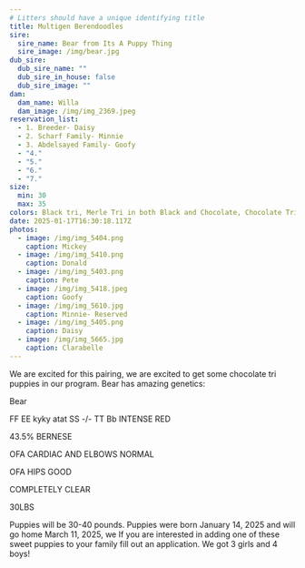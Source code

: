 ```yaml
---
# Litters should have a unique identifying title
title: Multigen Berendoodles
sire:
  sire_name: Bear from Its A Puppy Thing
  sire_image: /img/bear.jpg
dub_sire:
  dub_sire_name: ""
  dub_sire_in_house: false
  dub_sire_image: ""
dam:
  dam_name: Willa
  dam_image: /img/img_2369.jpeg
reservation_list:
  - 1. Breeder- Daisy
  - 2. Scharf Family- Minnie
  - 3. Abdelsayed Family- Goofy
  - "4."
  - "5."
  - "6."
  - "7."
size:
  min: 30
  max: 35
colors: Black tri, Merle Tri in both Black and Chocolate, Chocolate Tri
date: 2025-01-17T16:30:18.117Z
photos:
  - image: /img/img_5404.png
    caption: Mickey
  - image: /img/img_5410.png
    caption: Donald
  - image: /img/img_5403.png
    caption: Pete
  - image: /img/img_5418.jpeg
    caption: Goofy
  - image: /img/img_5610.jpg
    caption: Minnie- Reserved
  - image: /img/img_5405.png
    caption: Daisy
  - image: /img/img_5665.jpg
    caption: Clarabelle
---
```

We are excited for this pairing, we are excited to get some chocolate tri puppies in our program. Bear has amazing genetics:

Bear

FF EE kyky atat SS -/- TT Bb INTENSE RED

43.5% BERNESE

OFA CARDIAC AND ELBOWS NORMAL

OFA HIPS GOOD

COMPLETELY CLEAR

30LBS

P﻿uppies will be 30-40 pounds. Puppies were born January 14, 2025 and will go home March 11, 2025, we  If you are interested in adding one of these sweet puppies to your family fill out an application. We got 3 girls and 4 boys!